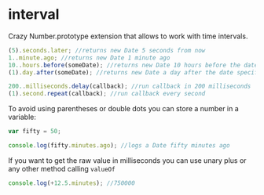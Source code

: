 interval
========

Crazy Number.prototype extension that allows to work with time intervals.

```javascript
(5).seconds.later; //returns new Date 5 seconds from now
1..minute.ago; //returns new Date 1 minute ago
10..hours.before(someDate); //returns new Date 10 hours before the date specified
(1).day.after(someDate); //returns new Date a day after the date specified

200..milliseconds.delay(callback); //run callback in 200 milliseconds
(1).second.repeat(callback); //run callback every second
```

To avoid using parentheses or double dots you can store a number in a variable:

```javascript
var fifty = 50;

console.log(fifty.minutes.ago); //logs a Date fifty minutes ago
```

If you want to get the raw value in milliseconds you can use unary plus or any other method calling `valueOf`

```javascript
console.log(+12.5.minutes); //750000
```
